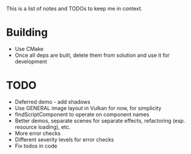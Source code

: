 This is a list of notes and TODOs to keep me in context.

# Building
* Use CMake
* Once all deps are built, delete them from solution and use it for development

# TODO

* Deferred demo - add shadows
* Use GENERAL image layout in Vulkan for now, for simplicity
* findScriptComponent to operate on component names
* Better demos, separate scenes for separate effects, refactoring (esp. resource loading), etc.
* More error checks
* Different severity levels for error checks
* Fix todos in code